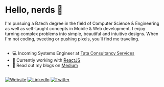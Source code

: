 # Hello, nerds 👋

I'm pursuing a B.tech degree in the field of Computer Science & Engineering as well as self-taught concepts in Mobile & Web development. I enjoy turning complex problems into simple, beautiful and intuitive designs. When I'm not coding, tweeting or pushing pixels, you'll find me traveling.

##

- 💻 Incoming Systems Engineer at [Tata Consultancy Services](https://www.tcs.com)
- 🔭 Currently working with [ReactJS](https://reactjs.org) 
- 💬 Read out my blogs on [Medium](https://medium.com/@piyush.sinha24)

##

<a href="http://piyushsinha.online" target="_blank"><img src="https://img.shields.io/badge/Website-piyushsinha.online-brightgreen" alt="Website"></a>
<a href="https://www.linkedin.com/in/devps" target="_blank"><img src="https://img.shields.io/badge/LinkedIn-%230077B5.svg?&style=flat-square&logo=linkedin&logoColor=white" alt="LinkedIn"></a>
<a href="https://twitter.com/devps2020" target="_blank"><img src="https://img.shields.io/twitter/follow/devps2020?label=follow&style=social" alt="Twitter"></a>
